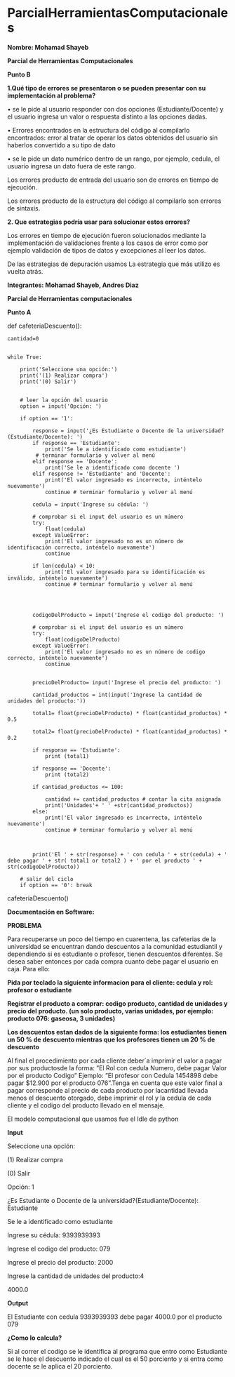 # ParcialHerramientasComputacionales

**Nombre: Mohamad Shayeb**

**Parcial de Herramientas Computacionales**

**Punto B**


**1.Qué tipo de errores se presentaron o se pueden presentar con su implementación al problema?**

•	se le pide al usuario responder con dos opciones (Estudiante/Docente) y el usuario ingresa un valor o respuesta distinto a las opciones dadas.

•	Errores encontrados en la estructura del código al compilarlo encontrados:
error al tratar de operar los datos obtenidos del usuario sin haberlos convertido a su tipo de dato

•	se le pide un dato numérico dentro de un rango, por ejemplo, cedula, el usuario ingresa un dato fuera de este rango.

Los errores producto de entrada del usuario son de errores en tiempo de ejecución.

Los errores producto de la estructura del código al compilarlo son errores de sintaxis.

**2. Que estrategias podría usar para solucionar estos errores?**

Los errores en tiempo de ejecución fueron solucionados mediante la implementación de validaciones frente a los casos de error como por ejemplo validación de tipos de datos y excepciones al leer los datos.

De las estrategias de depuración usamos La estrategia que más utilizo es vuelta atrás.



**Integrantes: Mohamad Shayeb, Andres Diaz**

**Parcial de Herramientas computacionales**

**Punto A**





def cafeteriaDescuento():

    cantidad=0
    

    while True:
        
        print('Seleccione una opción:')
        print('(1) Realizar compra')
        print('(0) Salir')


        # leer la opción del usuario 
        option = input('Opción: ')

        if option == '1':

            response = input('¿Es Estudiante o Docente de la universidad?(Estudiante/Docente): ')
            if response == 'Estudiante':
                print('Se le a identificado como estudiante')
             # terminar formulario y volver al menú
            elif response == 'Docente':
                print('Se le a identificado como docente ')
            elif response != 'Estudiante' and 'Docente':
                print('El valor ingresado es incorrecto, inténtelo nuevamente')
                continue # terminar formulario y volver al menú            

            cedula = input('Ingrese su cédula: ')

            # comprobar si el input del usuario es un número
            try:
                float(cedula)
            except ValueError:
                print('El valor ingresado no es un número de identificación correcto, inténtelo nuevamente')
                continue

            if len(cedula) < 10:
                print('El valor ingresado para su identificación es inválido, inténtelo nuevamente')
                continue # terminar formulario y volver al menú



        
            codigoDelProducto = input('Ingrese el codigo del producto: ')

            # comprobar si el input del usuario es un número
            try:
                float(codigoDelProducto)
            except ValueError:
                print('El valor ingresado no es un número de codigo correcto, inténtelo nuevamente')
                continue
            
            
            precioDelProducto= input('Ingrese el precio del producto: ')

            cantidad_productos = int(input('Ingrese la cantidad de unidades del producto:'))

            total1= float(precioDelProducto) * float(cantidad_productos) * 0.5

            total2= float(precioDelProducto) * float(cantidad_productos) * 0.2

            if response == 'Estudiante':
                print (total1)

            if response == 'Docente':
                print (total2)
                                                   
            if cantidad_productos <= 100:

                cantidad += cantidad_productos # contar la cita asignada
                print('Unidades'+ ' ' +str(cantidad_productos))                
            else:
                print('El valor ingresado es incorrecto, inténtelo nuevamente')
                continue # terminar formulario y volver al menú


                
            print('El ' + str(response) + ' con cedula ' + str(cedula) + ' debe pagar ' + str( total1 or total2 ) + ' por el producto ' + str(codigoDelProducto))

        # salir del ciclo
        if option == '0': break
            
cafeteriaDescuento()   

**Documentación en Software:**

**PROBLEMA**

Para recuperarse un poco del tiempo en cuarentena, las cafeterias de la universidad se encuentran dando descuentos a la comunidad estudiantil y dependiendo si es estudiante o profesor, tienen descuentos diferentes. Se desea saber entonces por cada compra cuanto debe pagar el usuario en caja. Para ello:

**Pida por teclado la siguiente informacion para el cliente: cedula y rol: profesor o estudiante** 

**Registrar el producto a comprar: codigo producto, cantidad de unidades y precio del producto. (un solo producto, varias unidades, por ejemplo: producto 076: gaseosa, 3 unidades)**

**Los descuentos estan dados de la siguiente forma: los estudiantes tienen un 50 % de descuento mientras que los profesores tienen un 20 % de descuento**

Al final el procedimiento por cada cliente deber´a imprimir el valor a pagar por sus productosde la forma: ”El Rol con cedula Numero, debe pagar Valor por el producto Codigo” Ejemplo: ”El profesor con Cedula 1454898 debe pagar $12.900 por el producto 076”.Tenga en cuenta que este valor final a pagar corresponde al precio de cada producto por lacantidad llevada menos el descuento otorgado, debe imprimir el rol y la cedula de cada cliente y el codigo del producto llevado en el mensaje.


El modelo computacional que usamos fue el Idle de python

**Input** 

Seleccione una opción:

(1) Realizar compra

(0) Salir

Opción: 1

¿Es Estudiante o Docente de la universidad?(Estudiante/Docente): Estudiante

Se le a identificado como estudiante

Ingrese su cédula: 9393939393

Ingrese el codigo del producto: 079

Ingrese el precio del producto: 2000

Ingrese la cantidad de unidades del producto:4

4000.0

**Output** 

El Estudiante con cedula 9393939393 debe pagar 4000.0 por el producto 079

**¿Como lo calcula?**

Si al correr el codigo se le identifica al programa que entro como Estudiante se le hace el descuento indicado el cual es el 50 porciento y si entra como docente se le aplica el 20 porciento.























        
